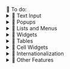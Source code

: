 <summary> 🔗 To do:</summary>

</details>

<details>
<summary> 🎯 Text Input</summary>

    Basic Text: Verify input and retrieval of text in basic text field

    Rich Text: Verify formatting and input in rich text editor

</details>

<details>
<summary> 🎯 Popups</summary>

    Basic Popup: Check popup message is displayed, then close it check it is hidden
    
    Basic Popup: Check the image is opened in a new popup modal window and close it, then check the modal window is hidden (check width and height of the modal window)

    Digital Box: Check the sample DialogBox is displayed, then close it by clicking on Close button and check it is hidden


</details>

</details>

<details>
<summary> 🎯 Lists and Menus</summary>

    Menu Bar: Click menu item and verify popup message is displayed
</details>
</details>

<details>
<summary> 🎯 Widgets</summary>

    Checkbox: Verify checking and unchecking functionality

    Radio Button: Verify selecting and toggling radio buttons

    Basic Button: Verify button click triggers the expected action

    File Upload: Verify successful file upload and confirmation message

    Hyperlink Redirection: Verify navigation to the target URL on hyperlink click

</details>

<details>
<summary> 🎯 Tables</summary>

    Flex Table: Add a row and verify the row count increases

    Flex Table: Remove a row and verify the row count decreases

</details>

<details>
<summary> 🎯 Cell Widgets</summary>

    Cell List: Validate selected user info is displayed correctly

    Cell List: Generate 50 contacts and verify the list count increases

    Cell Table: Modify data in a row and validate the modified row is checked

    Cell Sampler: Modify a row and verify the displayed text after clicking "Click Me" button

</details>

<details>
<summary> 🎯 Internationalization</summary>

    Date Time Format: Verify the formatted value matches the expected regex pattern

</details>

<details>
<summary> 🎯 Other Features</summary>

    Cookies: Add a new cookie and verify it is stored
    
    Cookies: Delete a cookie and verify it is removed

</details>
